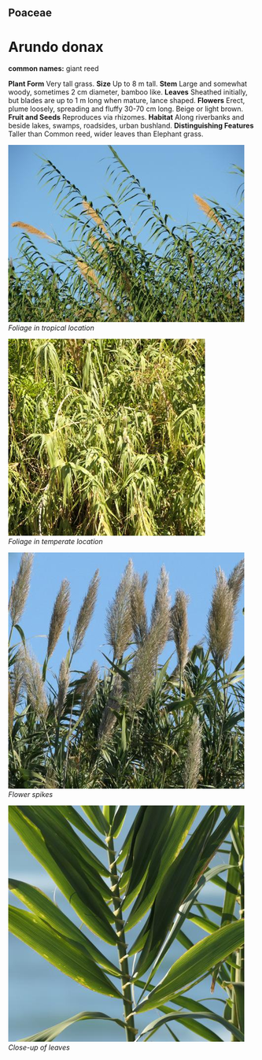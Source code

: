 ## Poaceae
# Arundo donax
**common names:** giant reed

**Plant Form** Very tall grass. **Size** Up to 8 m tall. **Stem** Large and somewhat woody, sometimes 2 cm diameter, bamboo like. **Leaves** Sheathed initially, but blades are up to 1 m long when mature, lance shaped. **Flowers** Erect, plume loosely, spreading and fluffy 30-70 cm long. Beige or light brown. **Fruit and Seeds** Reproduces via rhizomes. **Habitat** Along riverbanks and beside lakes, swamps, roadsides, urban bushland. **Distinguishing Features** Taller than Common reed, wider leaves than Elephant grass.


![Foliage in tropical location](5060_DSCF3378.jpg)  
 *Foliage in tropical location* 

![Foliage in temperate location](82174_P1055469.jpg)  
 *Foliage in temperate location* 

![Flower spikes](90062_P1200207.jpg)  
 *Flower spikes* 

![Close-up of leaves](88916_P1211967.jpg)  
 *Close-up of leaves* 

